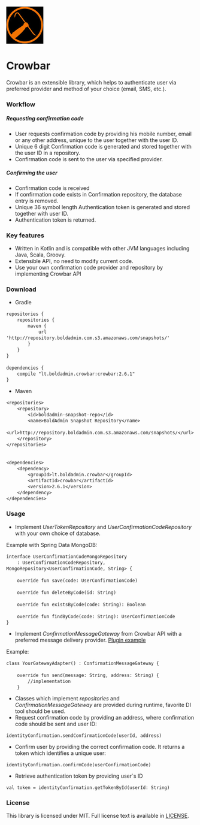 ![Alt text](logo.jpg?raw=true)
# Crowbar 

Crowbar is an extensible library, which helps to authenticate user via preferred provider and method of your choice (email, SMS, etc.).  


### Workflow
#####  Requesting confirmation code
* User requests confirmation code by providing his mobile number, email or any other address, unique to the user together with the user ID.
* Unique 6 digit Confirmation code is generated and stored together with the user ID in a repository.
* Confirmation code is sent to the user via specified provider.
##### Confirming the user
* Confirmation code is received
* If confirmation code exists in Confirmation repository, the database entry is removed.
* Unique 36 symbol length Authentication token is generated and stored together with user ID.
* Authentication token is returned.


### Key features
* Written in Kotlin and is compatible with other JVM languages including Java, Scala, Groovy.
* Extensible API, no need to modify current code.
* Use your own confirmation code provider and repository by implementing Crowbar API


### Download
* Gradle
```
repositories {
    repositories {
        maven {
            url 'http://repository.boldadmin.com.s3.amazonaws.com/snapshots/'
        }
    }
}

dependencies {
    compile "lt.boldadmin.crowbar:crowbar:2.6.1"
}
```
* Maven
```
<repositories>
    <repository>
        <id>boldadmin-snapshot-repo</id>
        <name>BoldAdmin Snapshot Repository</name>
        <url>http://repository.boldadmin.com.s3.amazonaws.com/snapshots/</url>
    </repository>
</repositories>


<dependencies>
    <dependency>
        <groupId>lt.boldadmin.crowbar</groupId>
        <artifactId>crowbar</artifactId>
        <version>2.6.1</version>
    </dependency>
</dependencies>
```

### Usage
* Implement *UserTokenRepository* and *UserConfirmationCodeRepository* with your own choice of database.

Example with Spring Data MongoDB:
```
interface UserConfirmationCodeMongoRepository
    : UserConfirmationCodeRepository, MongoRepository<UserConfirmationCode, String> {

    override fun save(code: UserConfirmationCode)

    override fun deleteByCode(id: String)

    override fun existsByCode(code: String): Boolean

    override fun findByCode(code: String): UserConfirmationCode
}
```
* Implement *ConfirmationMessageGateway* from Crowbar API with a preferred message delivery provider. [Plugin 
example](https://github.com/boldadmin-com/Crowbar_AWS_SNS_Plugin)

Example:
```
class YourGatewayAdapter() : ConfirmationMessageGateway {

    override fun send(message: String, address: String) {
        //implementation
    }
```
*  Classes which implement *repositories* and *ConfirmationMessageGateway* are provided during runtime, favorite DI tool should be used.
* Request confirmation code by providing an address, where confirmation code should be sent and user ID:
```
identityConfirmation.sendConfirmationCode(userId, address)
```
* Confirm user by providing the correct confirmation code. It returns a token which identifies a unique user:
```
identityConfirmation.confirmCode(userConfirmationCode)
```
* Retrieve authentication token by providing user`s ID
```
val token = identityConfirmation.getTokenById(userId: String)
```
### License

This library is licensed under MIT. Full license text is available in [LICENSE](https://github.com/boldadmin-com/Crowbar/blob/dev/LICENSE.txt).